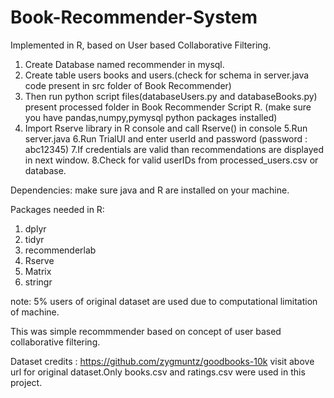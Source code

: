 # Book-Recommender-System
Implemented in R, based on User based Collaborative Filtering.

1. Create Database named recommender in mysql.
2. Create table users books and users.(check for schema in server.java code present in src folder of Book Recommender)
3. Then run python script files(databaseUsers.py and databaseBooks.py) present processed folder in Book Recommender Script R. (make sure you have pandas,numpy,pymysql python packages installed)
4. Import Rserve library in R console and call Rserve() in console 
5.Run server.java 6.Run TrialUI and enter userId and password (password : abc12345) 
7.If credentials are valid than recommendations are displayed in next window. 
8.Check for valid userIDs from processed_users.csv or database.

Dependencies: make sure java and R are installed on your machine.

Packages needed in R:

1. dplyr
2. tidyr
3. recommenderlab
4. Rserve
5. Matrix
6. stringr

note: 5% users of original dataset are used due to computational limitation of machine.

This was simple recommmender based on concept of user based collaborative filtering.

Dataset credits : https://github.com/zygmuntz/goodbooks-10k visit above url for original dataset.Only books.csv and ratings.csv were used in this project.
